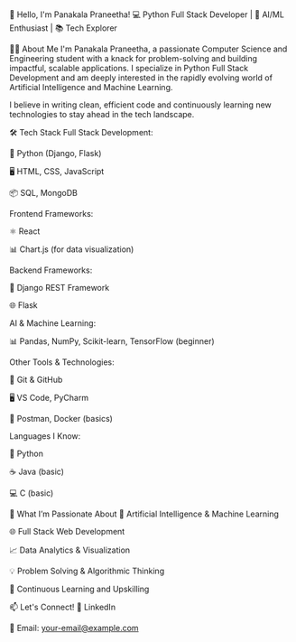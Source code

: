 👋 Hello, I'm Panakala Praneetha!
💻 Python Full Stack Developer | 🤖 AI/ML Enthusiast | 📚 Tech Explorer

👩‍💻 About Me
I'm Panakala Praneetha, a passionate Computer Science and Engineering student with a knack for problem-solving and building impactful, scalable applications. I specialize in Python Full Stack Development and am deeply interested in the rapidly evolving world of Artificial Intelligence and Machine Learning.

I believe in writing clean, efficient code and continuously learning new technologies to stay ahead in the tech landscape.

🛠️ Tech Stack
Full Stack Development:

🐍 Python (Django, Flask)

🖥️ HTML, CSS, JavaScript

📦 SQL, MongoDB

Frontend Frameworks:

⚛️ React

📊 Chart.js (for data visualization)

Backend Frameworks:

🚀 Django REST Framework

🌐 Flask

AI & Machine Learning:

📊 Pandas, NumPy, Scikit-learn, TensorFlow (beginner)

Other Tools & Technologies:

🐙 Git & GitHub

🖥️ VS Code, PyCharm

📁 Postman, Docker (basics)

Languages I Know:

🐍 Python

☕ Java (basic)

💻 C (basic)

🎯 What I’m Passionate About
🤖 Artificial Intelligence & Machine Learning

🌐 Full Stack Web Development

📈 Data Analytics & Visualization

💡 Problem Solving & Algorithmic Thinking

🌱 Continuous Learning and Upskilling

📫 Let's Connect!
🔗 LinkedIn

📧 Email: your-email@example.com
